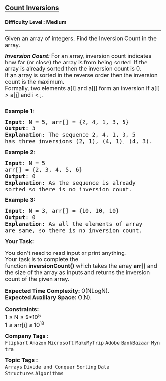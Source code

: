 <h2><a href="https://practice.geeksforgeeks.org/problems/inversion-of-array-1587115620/1?page=1&difficulty=Medium&sortBy=submissions">Count Inversions</a></h2><h3>Difficulty Level : Medium</h3><hr><div class="problems_problem_content__Xm_eO"><p><span style="font-size: 18px;">Given an array of integers. Find the Inversion Count in the array.&nbsp;</span></p>
<p><span style="font-size: 18px;"><em><strong>Inversion Count</strong>: </em>For an array, inversion count indicates how far (or close) the array is from being sorted. If the array is already sorted then the inversion count is 0. <br>If an array is sorted in the reverse order then the inversion count is the maximum.&nbsp;<br>Formally, two elements a[i] and a[j] form an inversion if a[i] &gt; a[j] and i &lt; j.</span><br>&nbsp;</p>
<p><span style="font-size: 18px;"><strong>Example 1:</strong></span></p>
<pre><span style="font-size: 18px;"><strong>Input</strong>: N = 5, arr[] = {2, 4, 1, 3, 5}
<strong>Output</strong>: 3
<strong>Explanation</strong>: The sequence 2, 4, 1, 3, 5 
has three inversions (2, 1), (4, 1), (4, 3).</span></pre>
<p><span style="font-size: 18px;"><strong>Example 2:</strong></span></p>
<pre><span style="font-size: 18px;"><strong>Input</strong>: N = 5
arr[] = {2, 3, 4, 5, 6}
<strong>Output</strong>: 0
<strong>Explanation</strong>: As the sequence is already 
sorted so there is no inversion count.</span></pre>
<p><span style="font-size: 18px;"><strong>Example 3:</strong></span></p>
<pre><span style="font-size: 18px;"><strong>Input</strong>: N = 3, arr[] = {10, 10, 10}
<strong>Output</strong>: 0
<strong>Explanation</strong>: As all the elements of array 
are same, so there is no inversion count.</span></pre>
<p><strong><span style="font-size: 18px;">Your Task:<br></span></strong><br><span style="font-size: 18px;">You don't need to read input or print anything. <br>Your task is to complete the function&nbsp;<strong>inversionCount()</strong>&nbsp;which takes the array <strong>arr[]</strong> and the size of the array as inputs and returns the inversion count of the given array.</span><br><br><span style="font-size: 18px;"><strong>Expected Time Complexity:&nbsp;</strong>O(NLogN).<br><strong>Expected Auxiliary Space:&nbsp;</strong>O(N).</span><br><br><span style="font-size: 18px;"><strong>Constraints:</strong></span><br><span style="font-size: 18px;">1 ≤ N ≤ 5*10<sup>5</sup><br>1 ≤ arr[i]&nbsp;≤ 10<sup>18</sup></span></p></div><p><span style=font-size:18px><strong>Company Tags : </strong><br><code>Flipkart</code>&nbsp;<code>Amazon</code>&nbsp;<code>Microsoft</code>&nbsp;<code>MakeMyTrip</code>&nbsp;<code>Adobe</code>&nbsp;<code>BankBazaar</code>&nbsp;<code>Myntra</code>&nbsp;<br><p><span style=font-size:18px><strong>Topic Tags : </strong><br><code>Arrays</code>&nbsp;<code>Divide and Conquer</code>&nbsp;<code>Sorting</code>&nbsp;<code>Data Structures</code>&nbsp;<code>Algorithms</code>&nbsp;